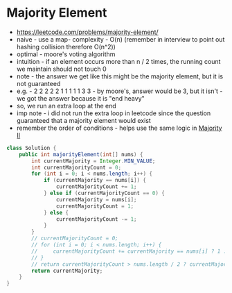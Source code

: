 # Majority Element

- https://leetcode.com/problems/majority-element/
- naive - use a map- complexity - O(n) (remember in interview to point out hashing collision therefore O(n^2))
- optimal - moore's voting algorithm
- intuition - if an element occurs more than n / 2 times, the running count we maintain should not touch 0
- note - the answer we get like this might be the majority element, but it is not guaranteed
- e.g. - 2 2 2 2 2 1 1 1 1 1 3 3 - by moore's, answer would be 3, but it isn't - we got the answer because it is "end heavy"
- so, we run an extra loop at the end
- imp note - i did not run the extra loop in leetcode since the question guaranteed that a majority element would exist
- remember the order of conditions - helps use the same logic in [Majority II](/Strivers%20A2Z%20DSA%20Sheet/Step%203:%20Solve%20Problems%20on%20Arrays/Step%203.3/Majority%20Element%20II.md)

```java
class Solution {
    public int majorityElement(int[] nums) {
        int currentMajority = Integer.MIN_VALUE;
        int currentMajorityCount = 0;
        for (int i = 0; i < nums.length; i++) {
            if (currentMajority == nums[i]) {
                currentMajorityCount += 1;
            } else if (currentMajorityCount == 0) {
                currentMajority = nums[i];
                currentMajorityCount = 1;
            } else {
                currentMajorityCount -= 1;
            }
        }
        // currentMajorityCount = 0;
        // for (int i = 0; i < nums.length; i++) {
        //     currentMajorityCount += currentMajority == nums[i] ? 1 : 0;
        // }
        // return currentMajorityCount > nums.length / 2 ? currentMajority : Integer.MIN_VALUE;
        return currentMajority;
    }
}
```
